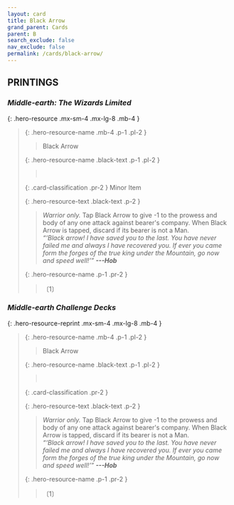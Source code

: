 ```yaml
---
layout: card
title: Black Arrow
grand_parent: Cards
parent: B
search_exclude: false
nav_exclude: false
permalink: /cards/black-arrow/
---
```


## PRINTINGS


### _Middle-earth: The Wizards Limited_

{: .hero-resource .mx-sm-4 .mx-lg-8 .mb-4 }
> {: .hero-resource-name .mb-4 .p-1 .pl-2 }
> > <div class="card-mp"></div>
> > <div class="card-name">Black Arrow</div>
>
> {: .hero-resource-name .black-text .p-1 .pl-2 }
> > &nbsp;
>
> {: .card-classification .pr-2 }
> Minor Item
>
> {: .hero-resource-text .black-text .p-2 }
> > _Warrior only._ Tap Black Arrow to give -1 to the prowess and body of any one attack against bearer's company. When Black Arrow is tapped, discard if its bearer is not a Man. <br>_“‘Black arrow! I have saved you to the last. You have never failed me and always I have recovered you. If ever you came form the forges of the true king under the Mountain, go now and speed well!’”_ ***---&NoBreak;Hob*** 
> 
> {: .hero-resource-name .p-1 .pr-2 }
> > <div class="card-shield"></div>
> > <div class="card-corruption">〔1〕</div>

### _Middle-earth Challenge Decks_

{: .hero-resource-reprint .mx-sm-4 .mx-lg-8 .mb-4 }
> {: .hero-resource-name .mb-4 .p-1 .pl-2 }
> > <div class="card-mp"></div>
> > <div class="card-name">Black Arrow</div>
>
> {: .hero-resource-name .black-text .p-1 .pl-2 }
> > &nbsp;
>
> {: .card-classification .pr-2 }
> 
>
> {: .hero-resource-text .black-text .p-2 }
> > _Warrior only._ Tap Black Arrow to give -1 to the prowess and body of any one attack against bearer's company. When Black Arrow is tapped, discard if its bearer is not a Man. <br>_“‘Black arrow! I have saved you to the last. You have never failed me and always I have recovered you. If ever you came form the forges of the true king under the Mountain, go now and speed well!’”_ ***---&NoBreak;Hob*** 
> 
> {: .hero-resource-name .p-1 .pr-2 }
> > <div class="card-shield"></div>
> > <div class="card-corruption">〔1〕</div>
